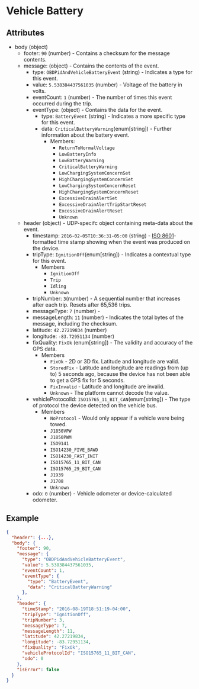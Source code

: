# Vehicle Battery

## Attributes

- body (object)
  - footer: `90` (number) - Contains a checksum for the message contents.
  - message: (object) - Contains the contents of the event.
    - type: `OBDPidAndVehicleBatteryEvent` (string) - Indicates a type for this event.
    - value: `5.538384437561035` (number) - Voltage of the battery in volts.
    - eventCount: `1` (number) - The number of times this event occurred during the trip.
    - eventType: (object) - Contains the data for the event.
      - type: `BatteryEvent` (string) - Indicates a more specific type for this event.
      - data: `CriticalBatteryWarning`(enum[string]) - Further information about the battery event.
        - Members:
          - `ReturnToNormalVoltage`
          - `LowBatteryInfo`
          - `LowBatteryWarning`
          - `CriticalBatteryWarning`
          - `LowChargingSystemConcernSet`
          - `HighChargingSystemConcernSet`
          - `LowChargingSystemConcernReset`
          - `HighChargingSystemConcernReset`
          - `ExcessiveDrainAlertSet`
          - `ExcessiveDrainAlertTripStartReset`
          - `ExcessiveDrainAlertReset`
          - `Unknown`
  - header (object) - UDP-specifc object containing meta-data about the event.
    - timestamp: `2016-02-05T10:36:31-05:00` (string) - [ISO 8601](https://en.wikipedia.org/wiki/ISO_8601)-formatted time stamp showing when the event was produced on the device.
    - tripType: `IgnitionOff`(enum[string]) - Indicates a contextual type for this event.
      - Members
        - `IgnitionOff`
        - `Trip`
        - `Idling`
        - `Unknown`
    - tripNumber: `3`(number) - A sequential number that increases after each trip. Resets after 65,536 trips.
    - messageType: `7` (number) -
    - messageLength: `11` (number) - Indicates the total bytes of the message, including the checksum.
    - latitude: `42.27219834` (number)
    - longitude: `-83.72951134` (number)
    - fixQuality: `FixOk` (enum[string]) - The validity and accuracy of the GPS data.
      - Members
        - `FixOk` - 2D or 3D fix. Latitude and longitude are valid.
        - `StoredFix` - Latitude and longitude are readings from (up to) 5 seconds ago, because the device has not been able to get a GPS fix for 5 seconds.
        - `FixInvalid` - Latitude and longitude are invalid.
        - `Unknown` - The platform cannot decode the value.
    - vehicleProtocolId: `ISO15765_11_BIT_CAN`(enum[string]) - The type of protocol the device detected on the vehicle bus.
      - Members
        - `NoProtocol` - Would only appear if a vehicle were being towed. 
        - `J1850VPW`
        - `J1850PWM`
        - `ISO9141`
        - `ISO14230_FIVE_BAWD`
        - `ISO14230_FAST_INIT`
        - `ISO15765_11_BIT_CAN`
        - `ISO15765_29_BIT_CAN`
        - `J1939`
        - `J1708`
        - `Unknown`
    - odo: `0` (number) - Vehicle odometer or device-calculated odometer.


  
## Example

```json
{
  "header": {...},
  "body": {
    "footer": 90,
    "message": {
      "type": "OBDPidAndVehicleBatteryEvent",
      "value": 5.538384437561035,
      "eventCount": 1,
      "eventType": {
        "type": "BatteryEvent",
        "data": "CriticalBatteryWarning"
      },
    },
    "header": {
      "timeStamp": "2016-08-19T18:51:19-04:00",
      "tripType": "IgnitionOff",
      "tripNumber": 3,
      "messageType": 7,
      "messageLength": 11,
      "latitude": 42.27219834,
      "longitude": -83.72951134,
      "fixQuality": "FixOk",
      "vehicleProtocolId": "ISO15765_11_BIT_CAN",
      "odo": 0
    },
    "isError": false
  }
}
```
